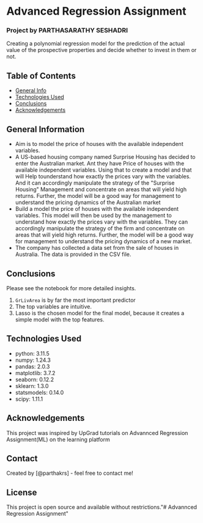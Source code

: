 # Advanced Regression Assignment
### Project by PARTHASARATHY SESHADRI
Creating a polynomial regression model  for the prediction of the actual value of the prospective properties and decide whether to invest in them or not.
## Table of Contents
* [General Info](#general-information)
* [Technologies Used](#technologies-used)
* [Conclusions](#conclusions)
* [Acknowledgements](#acknowledgements)



## General Information


- Aim is to model the price of houses with the available independent variables.
- A US-based housing company named Surprise Housing has decided to enter the Australian market. Ant they have Price of houses with the available independent variables. Using that to create a model and that will Help tounderstand how exactly the prices vary with the variables. And it can accordingly manipulate the strategy of the "Surprise Housing" Management and concentrate on areas that will yield high returns. Further, the model will be a good way for management to understand the pricing dynamics of the Australian market
- Build a model the price of houses with the available independent variables. This model will then be used by the management to understand how exactly the prices vary with the variables. They can accordingly manipulate the strategy of the firm and concentrate on areas that will yield high returns. Further, the model will be a good way for management to understand the pricing dynamics of a new market.
- The company has collected a data set from the sale of houses in Australia. The data is provided in the CSV file.

 

## Conclusions
Please see the notebook for more detailed insights.
1. `GrLivArea` is by far the most important predictor
2. The top variables are intuitive.
3. Lasso is the chosen model for the final model, because it creates a simple model with the top features.



## Technologies Used
- python:  3.11.5
- numpy:  1.24.3
- pandas:  2.0.3
- matplotlib:  3.7.2
- seaborn:  0.12.2
- sklearn:  1.3.0
- statsmodels:  0.14.0
- scipy:  1.11.1

<!-- As the libraries versions keep on changing, it is recommended to mention the version of library used in this project -->

## Acknowledgements
This project was inspired by UpGrad tutorials on Advannced Regression Assignment(ML) on the learning platform


## Contact
Created by [@parthakrs] - feel free to contact me!

## License

This project is open source and available without restrictions."# Advannced Regression Assignment" 
